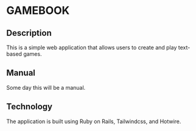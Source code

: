 # GAMEBOOK

## Description

This is a simple web application that allows users to create and play text-based games.

## Manual

Some day this will be a manual.

## Technology

The application is built using Ruby on Rails, Tailwindcss, and Hotwire.
